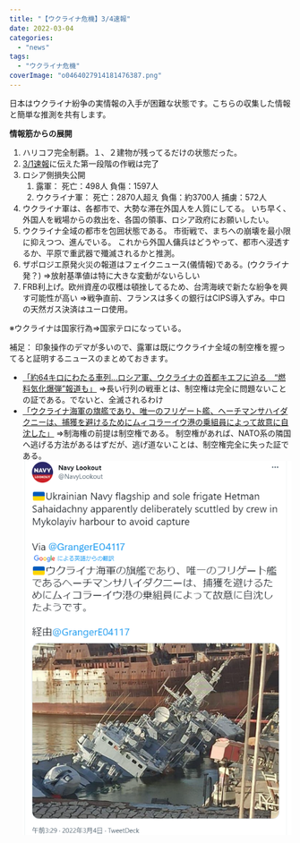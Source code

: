 ```yaml
---
title: "【ウクライナ危機】3/4速報"
date: 2022-03-04
categories: 
  - "news"
tags: 
  - "ウクライナ危機"
coverImage: "o0464027914181476387.png"
---
```


日本はウクライナ紛争の実情報の入手が困難な状態です。こちらの収集した情報と簡単な推測を共有します。

**情報筋からの展開**

1. ハリコフ完全制覇。１、２建物が残ってるだけの状態だった。
2. [3/1速報](https://blog.loveapple.cn/news/202203019060.html)に伝えた第一段階の作戦は完了
3. ロシア側損失公開
    1. 露軍： 死亡：498人 負傷：1597人
    2. ウクライナ軍： 死亡：2870人超え 負傷：約3700人 捕虜：572人
4. ウクライナ軍は、各都市で、大勢な滞在外国人を人質にしてる。 いち早く、外国人を戦場からの救出を、各国の領事、ロシア政府にお願いしたい。
5. ウクライナ全域の都市を包囲状態である。 市街戦で、まちへの崩壊を最小限に抑えつつ、進んでいる。 これから外国人傭兵はどうやって、都市へ浸透するか、平原で重武器で殲滅されるかと推測。
6. ザポロジエ原発火災の報道はフェイクニュース(儀情報)である。(ウクライナ発？) ⇒放射基準値は特に大きな変動がないらしい
7. FRB利上げ。欧州資産の収穫は頓挫してるため、台湾海峡で新たな紛争を興す可能性が高い ⇒戦争直前、フランスは多くの銀行はCIPS導入ずみ。中ロの天然ガス決済はユーロ使用。

※ウクライナは国家行為⇒国家テロになっている。

補足： 印象操作のデマが多いので、露軍は既にウクライナ全域の制空権を握ってると証明するニュースのまとめておきます。

- [「約64キロにわたる車列…ロシア軍、ウクライナの首都キエフに迫る　“燃料気化爆弾”報道も」](https://news.yahoo.co.jp/articles/d2dc5e528490f827ec155191d5eb30f9a860190c) ⇒長い行列の戦車とは、制空権は完全に問題ないことの証である。でないと、全滅されるわけ
- [「ウクライナ海軍の旗艦であり、唯一のフリゲート艦、ヘーチマンサハイダクニーは、捕獲を避けるためにムィコラーイウ港の乗組員によって故意に自沈した」](https://twitter.com/NavyLookout/status/1499451969144037384) ⇒制海権の前提は制空権である。 制空権があれば、NATO系の隣国へ逃げる方法があるはずだが、逃げ道ないことは、制空権完全に失った証である。![](images/202003041.png)
